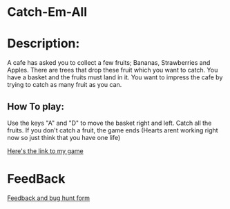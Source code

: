 # Catch-Em-All


# Description:
A cafe has asked you to collect a few fruits; Bananas, Strawberries and Apples. There are trees that drop these fruit which you want to catch. You have a basket and the fruits must land in it. You want to impress the cafe by trying to catch as many fruit as you can.


## How To play:
Use the keys "A" and "D" to move the basket right and left.
Catch all the fruits.
If you don't catch a fruit, the game ends
(Hearts arent working right now so just think that you have one life)

[Here's the link to my game](my_game.exe)
# FeedBack
[Feedback and bug hunt form](https://docs.google.com/forms/d/e/1FAIpQLScU2lvj3evbCjnRQpJPG_RGQ22OD4i0YrIfdECAO8cQX8fNEA/viewform?usp=sf_link)